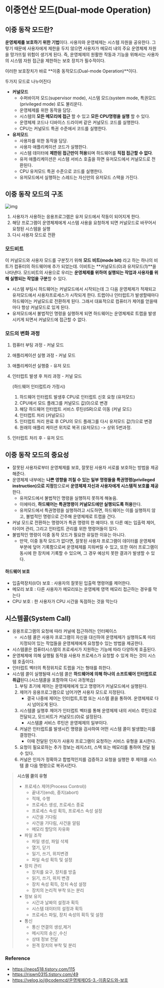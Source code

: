 # 이중연산 모드(Dual-mode Operation)

## 이중 동작 모드란?

**운영체제를 보호하기 위한 기법**이다. 사용자와 운영체제는 시스템 자원을 공유한다. 그렇기 때문에 사용자에게 제한을 두지 않으면 사용자가 메모리 내의 주요 운영체제 자원을 망가뜨릴 위험이 생기게 된다. 즉, 운영체제의 원활한 작동과 기능을 위해서는 사용자의 시스템 자원 접근을 제한하는 보호 장치가 필수적이다. 

이러한 보호장치가 바로 **이중 동작모드(Dual-mode Operation)**이다.

두가지 모드로 나누어진다

- **커널모드** 
  - 수퍼바이저 모드(supervisor mode), 시스템 모드(system mode, 특권모드(privileged mode) 로도 불리운다.
  - 운영체제를 위한 동작을 담당.
  - 시스템의 **모든 메모리에 접근** 할 수 있고 **모든 CPU명령을 실행** 할 수 있다.
  - 운영체제 코드나 디바이스 드라이버 같은 커널모드 코드를 실행한다.
  - CPU는 커널모드 특권 수준에서 코드를 실행한다.
- **유저모드**
  - 사용자를 위한 동작을 담당.
  - 사용자 애플리케이션 코드가 실행한다.
  - 시스템 데이터에 **제한된 접근만이 허용**되며 하드웨어를 **직접 접근할 수 없다**.
  - 유저 애플리케이션은 시스템 서비스 호출을 하면 유저모드에서 커널모드로 전환된다.
  - CPU 유저모드 특권 수준으로 코드를 실행한다.
  - 유저모드에서 실행하는 스레드는 자신만의 유저모드 스택을 가진다.

## 이중 동작 모드의 구조



![img](https://k.kakaocdn.net/dn/EiOnx/btqDDvnHjqz/5pwKbBfr95sBvtkroeJcDK/img.png)



1. 사용자가 사용하는 응용프로그램은 유저 모드에서 작동이 되어지게 한다. 
2. 해당 프로그램이 운영체제에게 시스템 사용을 요청하게 되면 커널모드로 바꾸어서 요청된 시스템을 실행
3. 다시 사용자 모드로 전환

### 모드비트

이 커널모드와 사용자 모드를 구분짓기 위해 **모드 비트(mode bit)** 라고 하는 하나의 비트가 컴퓨터의 하드웨어에 추가 되었는데. 이비트는 **커널모드(0)과 유저모드(1)**을 나타낸다. 모드비트의 사용으로 우리는 **운영체제를 위하여 실행되는 작업과 사용자를 위해 실행되는 작업을 구분**할 수 있다.

- 시스템 부팅시 하드웨어는 커널모드에서 시작되는데 그 다음 운영체제가 적재되고 유저모드에서 사용자프로세스가 시작되게 한다. 트랩이나 인터럽트가 발생할때마다 하드웨어는 커널모드로 전환하게 된다. 그래서 대표적으로 컴퓨터가 제어를 얻을때 마다 항상 커널모드로 있게 된다.
- 유저모드에서 불법적인 명령을 실행하게 되면 하드웨어는 운영체제로 트랩을 발생시키게 되면서 커널모드에 접근할 수 없다.

### 모드의 변화 과정

1. 컴퓨터 부팅 과정 - 커널 모드

2. 애플리케이션 실행 과정 - 커널 모드

3. 애플리케이션 실행중 - 유저 모드

4. 인터럽트 발생 후 처리 과정 - 커널 모드

   (하드웨어 인터럽트라 가정시)

   1. 하드웨어 인터럽트 발생후 CPU로 인터럽트 신호 요청 (유저모드)
   2. CPU에서 모드 플래그를 커널모드 값(0)으로 변경
   3. 해당 하드웨어 인터럽트 서비스 루틴(ISR)으로 이동 (커널 모드)
   4. 인터럽트 처리 (커널모드)
   5. 인터럽트 처리 완료 후 CPU의 모드 플래그를 다시 유저모드 값(1)으로 변경
   6. 원래의 애플리 케이션 위치로 복귀 (유저모드) -> 상위 5번과정.

5. 인터럽트 처리 후 - 유저 모드

## 이중 동작 모드의 중요성

- 잘못된 사용자로부터 운영체제를 보호, 잘못된 사용자 서로를 보호하는 방법을 제공해준다.
- 운영체제 내부에는 **나쁜 영향을 끼칠 수 있는 일부 명령들을 특권명령(privileged instruction)으로 지정**함으로써 **운영체제 자신과 사용자에게 시스템적 보호를 제공**한다. 
  - 유저모드에서 불법적인 명령을 실행하지 못하게 해놓음.
  - 이에따라, **하드웨어는 특권명령이 커널모드에만 실행되도록 허용**한다.
  - 유저모드에서 특권명령을 실행하려고 시도하면, 하드웨어는 이를 실행하지 않고, 불법적인 명령으로 간주해 운영체제로 트랩을 건다.
- 커널 모드로 전환하는 명령어가 특권 명령의 한 예이다. 또 다른 예는 입출력 제어, 타이머 관리, 그리고 인터럽트 관리를 위한 명령어들이 있다.
- 불법적인 명령이 이중 동작 모드가 필요한 유일한 이유는 아니다. 
  - 만약, 이중 동작 모드가 없다면, 잘못된 사용자 프로그램이 데이터를 운영체제 부분에 덮어 기록함으로써 운영체제를 지워버릴 수 있고, 또한 여러 프로그램이 동시에 한 장치에 기록할 수 있으며, 그 경우 예상치 못한 결과가 발생할 수 있다.

#### 하드웨어 보호

* 입출력장치(I/O) 보호 : 사용자의 잘못된 입출력 명령어를 제어한다.
* 메모리 보호 : 다른 사용자가 메모리또는 운영체제 영역 메모리 접근하는 경우를 막는다
* CPU 보호 : 한 사용자가 CPU 시간을 독점하는 것을 막는다

## 시스템콜(System Call)

- 응용프로그램의 요청에 따라 커널에 접근하려는 인터페이스
  - 시스템 콜은 사용자 프로그램이 자신을 대신하여 운영체제가 실행하도록 미리 지정되어 있는 작업들을 운영체제에게 요청할수 있는 방법을 제공한다.
- 시스템콜은 컴퓨터시스템의 프로세서가 지원하는 기능에 따라 다양하게 호출된다.
- 운영체제에 의해 실행될 동작을 사용자 프로세스가 요청할 수 있게 하는 것이 시스템 호출이다.
- 인터럽트 벡터의 특정위치로 트랩을 거는 형태를 취한다.
- 시스템 콜이 실행될때 시스템 콜은 **하드웨어에 의해 하나의 소프트웨어 인터럽트로 취급**된다.(시스템콜을 포함하여 다시 과정복습)
  1. 부팅 초기에 제어는 운영체제에게 있고 명령어가 커널모드에서 실행된다.
  2. 제어가 응용프로그램으로 넘어가면 사용자 모드로 지정된다.
     - 결국 나중에 제어는 인터럽트,트랩 또는 시스템 콜을 통하여. 운영체제로 다시 넘어오게 된다.
  3. 시스템콜 실행후 제어가 인터럽트 벡터를 통해 운영체제 내의 서비스 루틴으로 전달되고, 모드비트가 커널모드(0)로 설정된다.
     - 시스템콜 서비스 루틴은 운영체제의 일부이다.
  4. 커널은 인터럽트를 발생시킨 명령을 검사하여 어떤 시스템 콜이 발생했는지를 결정한다.
     - 이때 전달된 인자가 사용자 프로그램이 요청하는 서비스 유형을 표시한다.
  5. 요청이 필요로하는 추가 정보는 레지스터, 스택 또는 메모리를 통하여 전달 될 수 있다. 
  6. 커널은 인자가 정확하고 합법적인지를 검증하고 요청을 실행한 후 제어를 시스템 콜 다음 명령으로 복귀시킨다.

> **시스템 콜의 유형**
>
> - 프로세스 제어(Process Control))
>   - 끝내기(end), 중지(abort)
>   - 적재, 수행
>   - 프로세스 생성, 프로세스 종료
>   - 프로세스 속성 획득, 프로세스 속성 설정
>   - 시간을 기다림
>   - 사건을 기다림, 사건을 알림
>   - 메모리 할당의 자유화
> - 파일 조작
>   - 파일 생성, 파일 삭제
>   - 열기, 닫기
>   - 일기, 쓰기, 위치변경
>   - 파일 속성 획득 및 설정
> - 장치 관리
>   - 장치를 요구, 장치를 방출
>   - 읽기, 쓰기, 위치 변경
>   - 장치 속성 획득, 장치 속성 설정
>   - 장치의 논리적 부착 또는 분리
> - 정보 유지
>   - 시간과 날짜의 설정과 획득
>   - 시스템 데이터의 설정과 획득
>   - 프로세스 파일, 장치 속성의 획득 및 설정
> - 통신
>   - 통신 연결의 생성,제거
>   - 메시지의 송신 ,수신
>   - 상태 정보 전달
>   - 원격 장치의 부착 및 분리

### Reference

- https://neos518.tistory.com/115
- https://rjswn0315.tistory.com/49
- https://velog.io/@codemcd/운영체제OS-3.-이중모드와-보호